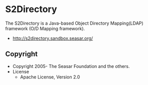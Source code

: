 # S2Directory

The S2Directory is a Java-based Object Directory Mapping(LDAP) framework (O/D Mapping framework).

* http://s2directory.sandbox.seasar.org/

## Copyright

* Copyright 2005- The Seasar Foundation and the others.
* License
  * Apache License, Version 2.0
